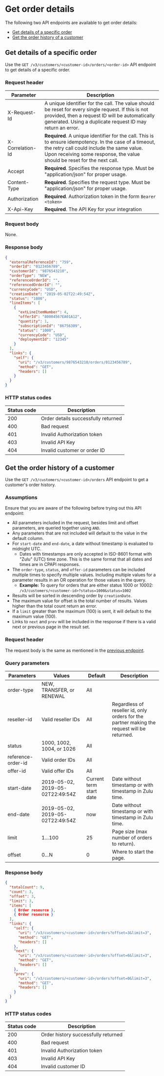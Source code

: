 # Get order details

The following two API endpoints are available to get order details:

- [Get details of a specific order](#get-details-of-a-specific-order)
- [Get the order history of a customer](#get-the-order-history-of-a-customer)

## Get details of a specific order

Use the `GET /v3/customers/<customer-id>/orders/<order-id>` API endpoint to get details of a specific order.

### Request header

| Parameter        | Description                                                                                                                                                                                                                      |
|------------------|----------------------------------------------------------------------------------------------------------------------------------------------------------------------------------------------------------------------------------|
| X-Request-Id     | A unique identifier for the call. The value should be reset for every single request. If this is not provided, then a request ID will be automatically generated. Using a duplicate request ID may return an error.              |
| X-Correlation-Id | **Required**. A unique identifier for the call. This is to ensure idempotency. In the case of a timeout, the retry call could include the same value. Upon receiving some response, the value should be reset for the next call. |
| Accept           | **Required**. Specifies the response type. Must be "application/json" for proper usage.                                                                                                                                          |
| Content-Type     | **Required**. Specifies the request type. Must be "application/json" for proper usage.                                                                                                                                           |
| Authorization    | **Required**. Authorization token in the form `Bearer <token>`                                                                                                                                                                   |
| X-Api-Key        | **Required**. The API Key for your integration                                                                                                                                                                                   |

### Request body

None.

### Response body

```json
{
  "externalReferenceId": "759",
  "orderId": "0123456789",
  "customerId": "9876543210",
  "orderType": "NEW",
  "referenceOrderId": "",
  "referencedOrderId": "",
  "currencyCode": "USD",
  "creationDate": "2019-05-02T22:49:54Z",
  "status": "1000",
  "lineItems": [
    {
      "extLineItemNumber": 4,
      "offerId": "80004567EA01A12",
      "quantity": 1,
      "subscriptionId": "86756309",
      "status": "1000",
      "currencyCode": "USD",
      "deploymentId": "12345"
    }
  ],
  "links": {
    "self": {
      "uri": "/v3/customers/9876543210/orders/0123456789",
      "method": "GET",
      "headers": []
    }
  }
}
```

### HTTP status codes

| Status code | Description                         |
| ----------- | ----------------------------------- |
| 200         | Order details successfully returned |
| 400         | Bad request                         |
| 401         | Invalid Authorization token         |
| 403         | Invalid API Key                     |
| 404         | Invalid customer or order ID        |

## Get the order history of a customer

Use the `GET /v3/customers/<customer-id>/orders` API endpoint to get a customer's order history.

### Assumptions

Ensure that you are aware of the following before trying out this API endpoint:

- All parameters included in the request, besides limit and offset parameters, are queried together using `AND`.
- Any parameters that are not included will default to the value in the default column.
- For `start-date` and `end-date`, a date without timestamp is evaluated to midnight UTC.
  - Dates with timestamps are only accepted in ISO-8601 format with "Zulu" (UTC) time zone. This is the same format that all dates and times are in CPAPI responses.
- The `order-type`, `status`, and `offer-id` parameters can be included multiple times to specify multiple values. Including multiple values for a parameter results in an OR operation for those values in the query.
  - **Example:** To query for orders that are either status 1000 or 10002:
    `/v3/customers/<customer-id>?status=1000&status=1002`
- Results will be sorted in descending order by `creationDate`.
- The maximum value for offset is the total number of results. Values higher than the total count return an error.
- If a `limit` greater than the maximum (100) is sent, it will default to the maximum value (100).
- Links to `next` and `prev` will be included in the response if there is a valid next or previous page in the result set.

### Request header

The request body is the same as mentioned in the [previous endpoint](#request-header).

### Query parameters

| Parameters              | Values                           | Default                 | Description                                                                                |
|--------------------|----------------------------------|-------------------------|--------------------------------------------------------------------------------------------|
| order-type         | NEW, TRANSFER, or RENEWAL        | All                     |                                                                                            |
| reseller-id        | Valid reseller IDs               | All                     | Regardless of reseller id, only orders for the partner making the request will be returned. |
| status             | 1000, 1002, 1004, or 1026           | All                     |                                                                                            |
| reference-order-id | Valid order IDs                  | All                     |                                                                                            |
| offer-id           | Valid offer IDs                  | All                     |                                                                                            |
| start-date         | 2019-05-02, 2019-05-02T22:49:54Z | Current term start date | Date without timestamp or with timestamp in Zulu time.                                      |
| end-date           | 2019-05-02, 2019-05-02T22:49:54Z | now                     | Date without timestamp or with timestamp in Zulu time.                                      |
| limit              | 1…100                            | 25                      | Page size (max number of orders to return).                                                 |
| offset             | 0…N                              | 0                       | Where to start the page.                                                                 |

### Response body

```json
{
  "totalCount": 9,
  "count": 3,
  "offset": 3,
  "limit": 3,
  "items": [
    { Order resource },
    { Order resource }
  ],
  "links": {
    "self": {
      "uri": "/v3/customers/<customer-id>/orders?offset=3&limit=3",
      "method": "GET",
      "headers": []
    },
    "next": {
      "uri": "/v3/customers/<customer-id>/orders?offset=6&limit=3",
      "method": "GET",
      "headers": []
    },
    "prev": {
      "uri": "/v3/customers/<customer-id>/orders?offset=0&limit=3",
      "method": "GET",
      "headers": []
    }
  }
}
```

### HTTP status codes

| Status code | Description                         |
| ----------- | ----------------------------------- |
| 200         | Order history successfully returned |
| 400         | Bad request                         |
| 401         | Invalid Authorization token         |
| 403         | Invalid API Key                     |
| 404         | Invalid customer ID                 |
